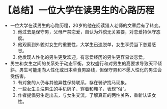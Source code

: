 # 【总结】一位大学在读男生的心路历程

-   一位大学在读男生的心路历程，20岁的他在阅读猎人老师的文章后有了转变。
    1.  他过去是保守男，父母严禁恋爱，自认为外貌无关紧要，对恋爱持保守态度。
    2.  他观察到外貌对女生的重要性，大学生迅速脱单，女生享受当下恋爱感觉。
    3.  他发现人性化的男生更受欢迎，有恋爱经历的男生更容易谈恋爱。
-   男生和女生之间的关系处于动态平衡，女权盛行和对男生的高要求导致天平倾斜。男生可能走向人性化或日本草食男路线，但保守男和不愿人性化的男生会受伤害。
    1.  有对象的人仍与其他异性保持联系，存在骑驴找马现象。
    2.  一些女生关注男生的手机牌子、穿着和鞋子，表现“俗”。
    3.  作者提倡男生走出去，与女生交流，了解真正的两性关系，重新认识女性。